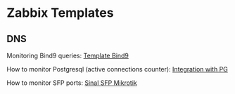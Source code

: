 # Zabbix Templates

## DNS
Monitoring Bind9 queries: [Template Bind9](https://github.com/TiagoAntonio019/zabbix_templates/blob/main/bind9_queries.yaml)

How to monitor Postgresql (active connections counter): [Integration with PG](https://github.com/TiagoAntonio019/zabbix_templates/blob/main/Active%20PostgreSQL%20Connections.md)

How to monitor SFP ports: [Sinal SFP Mikrotik](https://github.com/TiagoAntonio019/zabbix_templates/blob/main/Sinal_SFP_Mikrotik.yaml)
